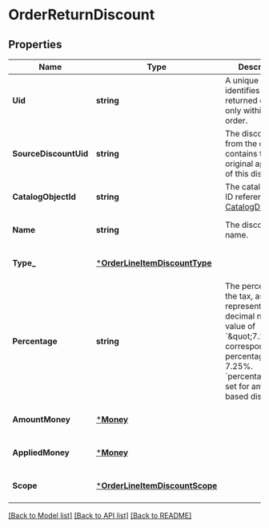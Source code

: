 # OrderReturnDiscount

## Properties
Name | Type | Description | Notes
------------ | ------------- | ------------- | -------------
**Uid** | **string** | A unique ID that identifies the returned discount only within this order. | [optional] [default to null]
**SourceDiscountUid** | **string** | The discount &#x60;uid&#x60; from the order that contains the original application of this discount. | [optional] [default to null]
**CatalogObjectId** | **string** | The catalog object ID referencing [CatalogDiscount](entity:CatalogDiscount). | [optional] [default to null]
**Name** | **string** | The discount&#x27;s name. | [optional] [default to null]
**Type_** | [***OrderLineItemDiscountType**](OrderLineItemDiscountType.md) |  | [optional] [default to null]
**Percentage** | **string** | The percentage of the tax, as a string representation of a decimal number. A value of &#x60;\&quot;7.25\&quot;&#x60; corresponds to a percentage of 7.25%.  &#x60;percentage&#x60; is not set for amount-based discounts. | [optional] [default to null]
**AmountMoney** | [***Money**](Money.md) |  | [optional] [default to null]
**AppliedMoney** | [***Money**](Money.md) |  | [optional] [default to null]
**Scope** | [***OrderLineItemDiscountScope**](OrderLineItemDiscountScope.md) |  | [optional] [default to null]

[[Back to Model list]](../README.md#documentation-for-models) [[Back to API list]](../README.md#documentation-for-api-endpoints) [[Back to README]](../README.md)

